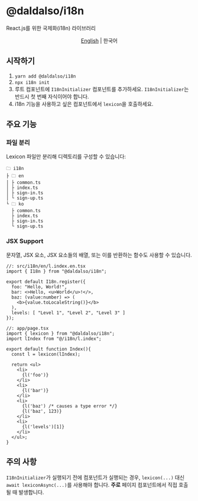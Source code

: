 # @daldalso/i18n
React.js를 위한 국제화(i18n) 라이브러리

<p align="center"><a href="README.md">English</a> | 한국어</p>

## 시작하기
1. `yarn add @daldalso/i18n`
2. `npx i18n init`
3. 루트 컴포넌트에 `I18nInitializer` 컴포넌트를 추가하세요. `I18nInitializer`는 반드시 첫 번째 자식이어야 합니다.
4. i18n 기능을 사용하고 싶은 컴포넌트에서 `lexicon`을 호출하세요.

## 주요 기능
### 파일 분리
Lexicon 파일만 분리해 디렉토리를 구성할 수 있습니다:
```
🗀 i18n
├ 🗀 en
│ ├ common.ts
│ ├ index.ts
│ ├ sign-in.ts
│ └ sign-up.ts
└ 🗀 ko
  ├ common.ts
  ├ index.ts
  ├ sign-in.ts
  └ sign-up.ts
```

### JSX Support
문자열, JSX 요소, JSX 요소들의 배열, 또는 이를 반환하는 함수도 사용할 수 있습니다.
```tsx
//: src/i18n/en/l.index.en.tsx
import { I18n } from "@daldalso/i18n";

export default I18n.register({
  foo: "Hello, World!",
  bar: <>Hello, <u>World</u>!</>,
  baz: (value:number) => (
    <b>{value.toLocaleString()}</b>
  ),
  levels: [ "Level 1", "Level 2", "Level 3" ]
});
```

```tsx
//: app/page.tsx
import { lexicon } from "@daldalso/i18n";
import lIndex from "@/i18n/l.index";

export default function Index(){
  const l = lexicon(lIndex);

  return <ul>
    <li>
      {l('foo')}
    </li>
    <li>
      {l('bar')}
    </li>
    <li>
      {l('baz') /* causes a type error */}
      {l('baz', 123)}
    </li>
    <li>
      {l('levels')[1]}
    </li>
  </ul>;
}
```

## 주의 사항
`I18nInitializer`가 실행되기 전에 컴포넌트가 실행되는 경우, `lexicon(...)` 대신 `await lexiconAsync(...)`를 사용해야 합니다. 
__주로__ 페이지 컴포넌트에서 직접 호출될 때 발생합니다.